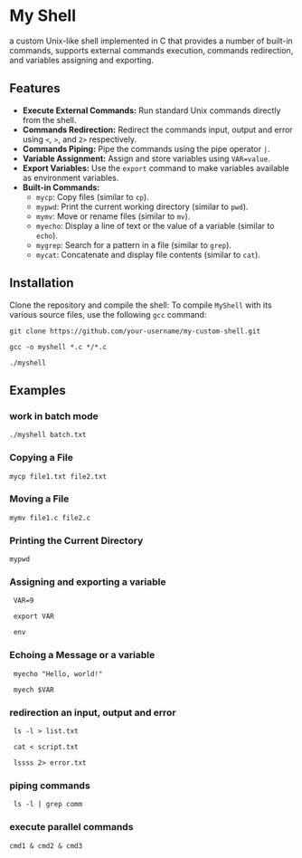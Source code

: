 # My Shell

a custom Unix-like shell implemented in C that provides a number of built-in commands, supports external commands execution, commands redirection, and variables assigning and exporting.

## Features

- **Execute External Commands:** Run standard Unix commands directly from the shell.
- **Commands Redirection:** Redirect the commands input, output and error using `<`, `>`, and `2>` respectively.
- **Commands Piping:** Pipe the commands using the pipe operator `|`.
- **Variable Assignment:** Assign and store variables using `VAR=value`.
- **Export Variables:** Use the `export` command to make variables available as environment variables.
- **Built-in Commands:**
  - `mycp`: Copy files (similar to `cp`).
  - `mypwd`: Print the current working directory (similar to `pwd`).
  - `mymv`: Move or rename files (similar to `mv`).
  - `myecho`: Display a line of text or the value of a variable (similar to `echo`).
  - `mygrep`: Search for a pattern in a file (similar to `grep`).
  - `mycat`: Concatenate and display file contents (similar to `cat`).

## Installation

Clone the repository and compile the shell:
To compile `MyShell` with its various source files, use the following `gcc` command: 
  ```
git clone https://github.com/your-username/my-custom-shell.git
```
```
gcc -o myshell *.c */*.c
```
```
./myshell
```
## Examples 

### work in batch mode
```
./myshell batch.txt
```

### Copying a File
```
mycp file1.txt file2.txt
```

### Moving a File
```
mymv file1.c file2.c
```

### Printing the Current Directory
```
mypwd
```

### Assigning and exporting a variable
```
 VAR=9
```
```
 export VAR
```
```
 env
```

### Echoing a Message or a variable
```
 myecho "Hello, world!"
```
```
 myech $VAR
```

### redirection an input, output and error
```
 ls -l > list.txt
 ```
```
 cat < script.txt
```
```
 lssss 2> error.txt
```

### piping commands
```
 ls -l | grep comm
 ```

### execute parallel commands
```
cmd1 & cmd2 & cmd3
```
